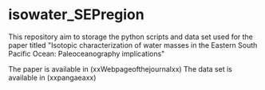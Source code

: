 # isowater_SEPregion
This repository aim to storage the python scripts and data set used for the paper titled "Isotopic characterization of water masses in the Eastern South Pacific Ocean: Paleoceanography implications" 

The paper is available in (xxWebpageofthejournalxx)
The data set is available in (xxpangaeaxx)

